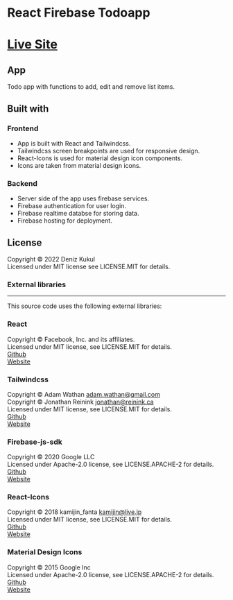 # React Firebase Todoapp

# [Live Site](https://todoappa-react.firebaseapp.com/)

## App
Todo app with functions to add, edit and remove list items.

## Built with
### Frontend
- App is built with React and Tailwindcss.
- Tailwindcss screen breakpoints are used for responsive design.
- React-Icons is used for material design icon components.
- Icons are taken from material design icons.

### Backend
- Server side of the app uses firebase services.
- Firebase authentication for user login.
- Firebase realtime databse for storing data.
- Firebase hosting for deployment.

## License
Copyright © 2022 Deniz Kukul \
Licensed under MIT license see LICENSE.MIT for details.

### External libraries
------------------

This source code uses the following external libraries:

### React
Copyright © Facebook, Inc. and its affiliates. \
Licensed under MIT license, see LICENSE.MIT for details. \
[Github](https://github.com/facebook/react) \
[Website](https://reactjs.org/)

### Tailwindcss
Copyright © Adam Wathan <adam.wathan@gmail.com> \
Copyright © Jonathan Reinink <jonathan@reinink.ca> \
Licensed under MIT license, see LICENSE.MIT for details. \
[Github](https://github.com/tailwindlabs/tailwindcss) \
[Website](https://tailwindcss.com/)

### Firebase-js-sdk 
Copyright © 2020 Google LLC\
Licensed under Apache-2.0 license, see LICENSE.APACHE-2 for details. \
[Github](https://github.com/firebase/firebase-js-sdk) \
[Website](https://firebase.google.com/)

### React-Icons
Copyright © 2018 kamijin_fanta <kamijin@live.jp> \
Licensed under MIT license, see LICENSE.MIT for details. \
[Github](https://github.com/react-icons/react-icons) \
[Website](https://react-icons.github.io/react-icons/)

### Material Design Icons
Copyright © 2015 Google Inc\
Licensed under Apache-2.0 license, see LICENSE.APACHE-2 for details. \
[Github](https://github.com/google/material-design-icons) \
[Website](https://google.github.io/material-design-icons/)
